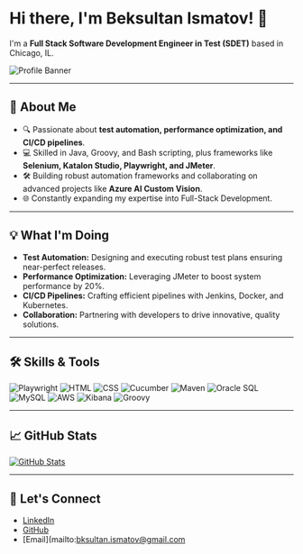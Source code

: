 # Hi there, I'm Beksultan Ismatov! 👋

I'm a **Full Stack Software Development Engineer in Test (SDET)** based in Chicago, IL.

![Profile Banner](https://via.placeholder.com/1200x300?text=Welcome+to+Beksultan's+Profile)

---

## 🚀 About Me

- 🔍 Passionate about **test automation, performance optimization, and CI/CD pipelines**.
- 💻 Skilled in Java, Groovy, and Bash scripting, plus frameworks like **Selenium, Katalon Studio, Playwright, and JMeter**.
- 🛠️ Building robust automation frameworks and collaborating on advanced projects like **Azure AI Custom Vision**.
- 🌐 Constantly expanding my expertise into Full-Stack Development.

---

## 💡 What I'm Doing

- **Test Automation:** Designing and executing robust test plans ensuring near-perfect releases.
- **Performance Optimization:** Leveraging JMeter to boost system performance by 20%.
- **CI/CD Pipelines:** Crafting efficient pipelines with Jenkins, Docker, and Kubernetes.
- **Collaboration:** Partnering with developers to drive innovative, quality solutions.

---

## 🛠️ Skills & Tools

![Playwright](https://img.shields.io/badge/Playwright-5A2A9A?style=flat&logo=playwright&logoColor=white)
![HTML](https://img.shields.io/badge/HTML-E34F26?style=flat&logo=html5&logoColor=white)
![CSS](https://img.shields.io/badge/CSS-1572B6?style=flat&logo=css3&logoColor=white)
![Cucumber](https://img.shields.io/badge/Cucumber-1C8D73?style=flat&logo=cucumber&logoColor=white)
![Maven](https://img.shields.io/badge/Maven-C71A36?style=flat&logo=apache-maven&logoColor=white)
![Oracle SQL](https://img.shields.io/badge/OracleSQL-F80000?style=flat&logo=oracle&logoColor=white)
![MySQL](https://img.shields.io/badge/MySQL-4479A1?style=flat&logo=mysql&logoColor=white)
![AWS](https://img.shields.io/badge/AWS-232F3E?style=flat&logo=amazon-aws&logoColor=white)
![Kibana](https://img.shields.io/badge/Kibana-005571?style=flat&logo=kibana&logoColor=white)
![Groovy](https://img.shields.io/badge/Groovy-4298B8?style=flat&logo=groovy&logoColor=white)

---

## 📈 GitHub Stats

[![GitHub Stats](https://github-readme-stats.vercel.app/api?username=bksultan&show_icons=true&theme=tokyonight)](https://github.com/bksultan)

---

## 🔗 Let's Connect

- [LinkedIn](https://www.linkedin.com/in/bksultan-ismatov)
- [GitHub](https://github.com/bksultan)
- [Email](mailto:bksultan.ismatov@gmail.com
